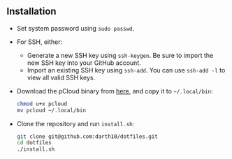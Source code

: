 ## Installation

- Set system password using `sudo passwd`.
- For SSH, either:
  - Generate a new SSH key using `ssh-keygen`.
    Be sure to import the new SSH key into your GitHub account.
  - Import an existing SSH key using `ssh-add`.
    You can use   `ssh-add -l` to view all valid SSH keys.
- Download the pCloud binary from [here][pcloud-download], and copy it to
  `~/.local/bin`:
  ```sh
  chmod u+x pcloud
  mv pcloud ~/.local/bin
  ```

- Clone the repository and run `install.sh`:
  ```sh
  git clone git@github.com:darth10/dotfiles.git
  cd dotfiles
  ./install.sh
  ```

[pcloud-download]: https://www.pcloud.com/download-free-online-cloud-file-storage.html
